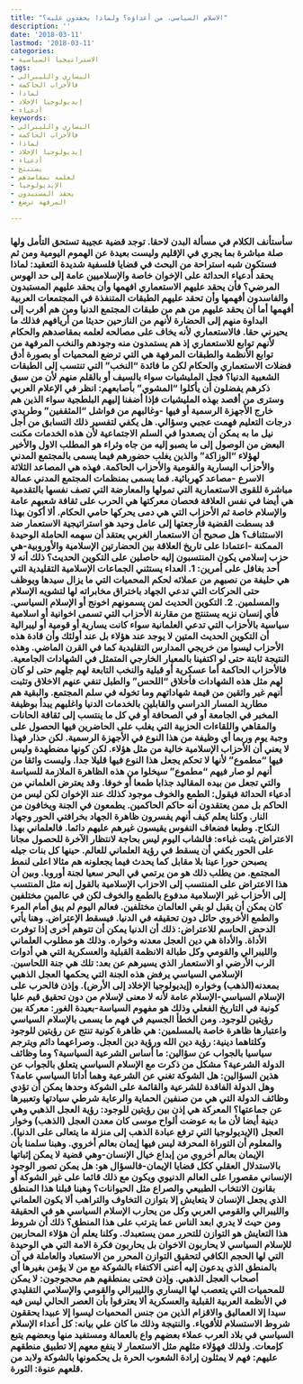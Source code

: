 ```yaml
---
title: "الاسلام السياسي، من أعداؤه؟ ولماذا يحقدون عليه؟"
description: ''
date: '2018-03-11'
lastmod: '2018-03-11'
categories:
- الاستراتيجيا السياسية
tags:
- اليساري والليبرالي
- فالأحزاب الحاكمة
- لماذا
- إيديولوجيا الإخلاد
- أدعياء
keywords:
- اليساري والليبرالي
- فالأحزاب الحاكمة
- لماذا
- إيديولوجيا الإخلاد
- أدعياء
- يستنتج
- لعلمه بمقاصدهم
- الإيديولوجيا
- يحقد المستبدون
- المرفهة ترضع

---
```

### سأستأنف الكلام في مسألة البدن لاحقا. توجد قضية عجيبة تستحق التأمل ولها صلة مباشرة بما يجري في الإقليم وليست بعيدة عن الهموم اليومية ومن ثم فستكون شبه استراحة من البحث في قضايا فلسفية شديدة التعقيد: لماذا يحقد أدعياء الحداثة على الإخوان خاصة والإسلاميين عامة إلى حد الهوس المرضي؟ فأن يحقد عليهم الاستعماري افهمها وأن يحقد عليهم المستبدون والفاسدون أفهمها وأن تحقد عليهم الطبقات المتنفذة في المجتمعات العربية أفهمها أما أن يحقد عليهم من هم من طبقات المجتمع الدنيا ومن هم أقرب إلى البداوة منهم إلى الحضارة لأنهم من النازحين حديثا من أريافهم فذلك ما يحيرني حقا. فالاستعماري لأنه يخاف على مصالحه لعلمه بمقاصدهم والحكام لأنهم توابع للاستعماري إذ هم يستمدون منه وجودهم والنخب المرفهة من توابع الأنظمة والطبقات المرفهة هي التي ترضع المحميات أو بصورة أدق فضلات الاستعماري والحكام لكن ما فائدة “النخب” التي تنتسب إلى الطبقات الشعبية الدنيا؟ فجل المليشيات سواء بالسيف أو بالقلم منهم لأن من سبق ذكرهم يفضلون أن يأكلوا “المشوي” بأصابعهم: انظر في الإعلام العربي وسترى من أقصد بهذه المليشيات فإذا أضفنا إليهم البلطجية سواء الذين هم خارج الأجهزة الرسمية أو فيها -وغالبهم من فواشل “المثقفين” وطريدي درجات التعليم فهمت عجبي وسؤالي. هل يكفي لتفسير ذلك التسابق من أجل نيل ما به يمكن أن يصعدوا في السلم الاجتماعية لأن هذه الخدمات مكنت البعض من الوصول إلى ما يصبو إليه من جاه وثراء هو المطلب الاول والأخير لهؤلاء “الوزاكة” والذين يغلب حضورهم فيما يسمى بالمجتمع المدني والأحزاب اليسارية والقومية والأحزاب الحاكمة. فهذه هي المصاعد الثلاثة الاسرع -مصاعد كهربائية. فما يسمى بمنظمات المجتمع المدني عمالة مباشرة للقوى الاستعمارية التي تمولها والمعارضة التي تصف نفسها بالتقدمية هي أيضا في نفس العلاقة فحصان معركتها هي الحرب على ثقافة شعبهم عامة والإسلام خاصة ثم الأحزاب التي هي دمى يحركها حامي الحكام. ألا أكون بهذا قد بسطت القضية فأرجعتها إلى عامل وحيد هو استراتيجية الاستعمار ضد الاستئناف؟ هل صحيح أن الاستعمار الغربي يعتقد أن سهمه الحاملة الوحيدة الممكنة -اعتمادا على تاريخ العلاقة بين الحضارتين الإسلامية والأوروبية-هي حزب إسلامي يكون المنتسبون إليه حاصلين على التكوين الحديث؟ ذلك أنه لا أحد بغافل على أمرين: 1. العداء يستثني الجماعات الإسلامية التقليدية التي هي حليفة من نصبهم من عملائه لحكم المحميات التي ما يزال سيدها ويوظف حتى الحركات التي تدعي الجهاد باختراق مخابراته لها لتشويه الإسلام والمسلمين. 2. التكوين الحديث لمن يسمونهم اخونج أو الإسلام السياسي. فأي إنسان نزيه يستنتج من مقارنة الأحزاب التي تسمى اخوانية أو اسلامية سياسية بالأحزاب التي تدعي العلمانية سواء كانت يسارية أو قومية أو ليبرالية أن التكوين الحديث المتين لا يوجد عند هؤلاء بل عند أولئك وأن قادة هذه الأحزاب ليسوا من خريجي المدارس التقليدية كما في القرن الماضي. وهذه النتيجة ثابتة حتى لو اكتفينا بالمعيار الخارجي المتمثل في الشهادات الجامعية. فالأحزاب الحاكمة أما عسكرية أو قبلية والنخب التابعة لهم جلهم حتى لو كان لهم مثل هذه الشهادات فأخلاق “اللحس” والطبل تنفي عنهم الاخلاق وتثبت أنهم غير واثقين من قيمة شهاداتهم وما تخوله في سلم المجتمع. والبقية هم مطاريد المسار الدراسي والقابلين بالخدمات الدنيا واغلبهم يبدأ بوظيفة المخبر في الجامعة أو في الصحافة أو في كل ما ينتسب إلى ثقافة الحانات والمقاهي واللقاءات الحزبية التي يغلب على الحاضرين فيها الحصول على وجبة يوم وربما أي وظيفة من هذا النوع في الأجهزة الرسمية. لكن حذار فهذا لا يعني أن الأحزاب الإسلامية خالية من مثل هؤلاء. لكن كونها مضطهدة وليس فيها “مطموع” لأنها لا تحكم يجعل هذا النوع فيها قليلا جدا. وليست واثقا من أنهم لو صار فيهم “مطموع” سيخلوا من هذه الظاهرة الملازمة للسياسة والتي تجعل من بيده المقاليد جذابا طمعا أو خوفا. وقد يعترض العلماني من أدعياء الحداثة فيقول: الطمع والخوف موجود كذلك عند الإخوان لكن ليس من الحاكم بل ممن يعتقدون أنه حاكم الحاكمين. يطمعون في الجنة ويخافون من النار. وكلنا يعلم كيف أنهم يفسرون ظاهرة الجهاد بخرافتي الحور وجهاد النكاح. وطبعا فضعاف النفوس يقيسون غيرهم عليهم دائما. فالعلماني بهذا الاعتراض يثبت غباءه: فالشاب اليوم ليس بحاجة لانتظار الآخرة للحصول مجانا على الحور يكفي أن يسقط في رؤية العلماني للعالم. حينها كل بنات جيله يصبحن حورا عينا بلا مقابل كما يحدث فيما يجعلونه هم مثالا اعلى لنمط المجتمع. من يطلب ذلك هو من يرتمي في البحر سعيا لجنة أوروبا. وبين أن هذا الاعتراض على المنتسب إلى الاحزاب الإسلامية بالقول إنه مثل المنتسب إلى الأحزاب غير الإسلامية مدفوع بالطمع والخوف لكن في عالمين مختلفين كان يمكن أن يقبل لو بقي العالمان مختلفين. فعالم اليوم لم يبق أمام المرء والطمع الأخروي حائل دون تحقيقه في الدنيا. فيسقط الإعتراض. وهنا يأتي الدحض الحاسم للاعتراض: ذلك أن الدنيا يمكن أن تتوهم أخرى إذا توفرت الأداة. والأداة هي دين العجل معدنه وخواره. وذلك هو مطلوب العلماني والليبرالي والقومي وكل طبالة الانظمة القبلية والعسكرية التي هي أدوات الرب الأرضي او الاستعمار الذي يسيرهم عن بعد: تلك هي جنة اللحاسين. الإسلامي السياسي يرفض هذه الجنة التي يحكمها العجل الذهبي بمعدنه(الذهب) وخواره (إيديولوجيا الإخلاد إلى الأرض). وإذن فالحرب على الإسلام السياسي-الإسلام عامة لأنه لا معنى لإسلام من دون تحقيق قيم عليا كونية في التاريخ الفعلي وذلك هو مفهوم السياسة-بعيدة الغور: معركة بين رؤيتين للوجود. ومن الخطأ الجسيم في فهم ما يسمى بالإسلام السياسي واعتبارها ظاهرة خاصة بالمسلمين: هي ظاهرة كونية تنتج عن رؤيتين للوجود وكلتاهما دينية: رؤية دين الله ورؤية دين العجل. وصراعهما دائم ويترجم سياسيا بالجواب عن سؤالين: ما أساس الشرعية السياسية؟ وما وظائف الدولة الشرعية؟ مشكل من ذكرت مع الإسلام السياسي يتعلق بالجواب عن هذين السؤالين: هل الشوكة تغني عن الشرعية وهما أداتا السياسي عامة؟ وهل الدولة الفاقدة للشرعية والقائمة على الشوكة وحدها يمكن أن تؤدي وظائف الدولة التي هي من صنفين الحماية والرعاية شرطي سيادتها وتعبيرها عن جماعتها؟ المعركة هي إذن بين رؤيتين للوجود: رؤية العجل الذهبي وهي دينية أيضا لأن ما به عوضت ألواح موسى كان معدن العجل (الذهب) وخوار العجل (الإيديولوجيا التي ترفع عبادة الذهب إلى منزلة ما يتعالى على الدنيا). والمعلوم أن التوراة المحرفة ليس فيها إيمان بعالم أخروي. وهبنا سلمنا بأن الإيمان بعالم أخروي من إبداع خيال الإنسان-وهي قضية لا يمكن إثباتها بالاستدلال العقلي ككل قضايا الإيمان-فالسؤال هو: هل يمكن تصور الوجود الإنساني مقصورا على العالم الدنيوي ويكون مع ذلك قائما على غير الشوكة أو بقانون الانتخاب الطبيعي والصراع مثل الحيوانات؟ وهبنا قبلنا هذا المنطق الذي يجعل الإنسان لا يتعايش إلا بتوازن التخاوف والتراهب ألا يكون العلماني والليبرالي والقومي العربي وكل من يحارب الإسلام السياسي هو في الحقيقة ومن حيث لا يدري ابعد الناس عما يترتب على هذا المنطق؟ ذلك أن شروط هذا التعايش هو التوازن للتحرر ممن يستعبدك. وكلنا يعلم أن هؤلاء المحاربين للإسلام السياسي لا يحاربون الاخوان بل يحاربون فكرة الامة التي هي الوحيدة التي لها الحجم الكافي لتحقيق التوازن المحرر من الاستعباد والعاملة في آن بالمنطق الذي يدعون إليه أعنى الاكتفاء بالشوكة مع من لا يؤمن بغيرها أي أصحاب العجل الذهبي. وإذن فحتى بمنطقهم هم محجوجون: لا يمكن للمحميات التي يتعصب لها اليساري والليبرالي والقومي والإسلامي التقليدي في الأنظمة العربية القبلية والعسكرية ألا يعترفوا بأن العصر الحالي ليس فيه سيدا إلا العماليق والاقزام الذين من جنس المحميات ليسوا إلا عبيدا يحققون شروط الاستسلام للأقوياء. والنتيجة وذلك ما كان علي بيانه: كل أعداء الإسلام السياسي في بلاد العرب عملاء بعضهم واع بالعمالة ومستفيد منها وبعضهم يتبع كإمعات. ولذلك فهؤلاء مثلهم مثل الاستعمار لا ينفع معهم إلا تطبيق منطقهم عليهم: فهم لا يمثلون إرادة الشعوب الحرة بل يحكمونها بالشوكة ولابد من قلعهم عنوة: الثورة.

###